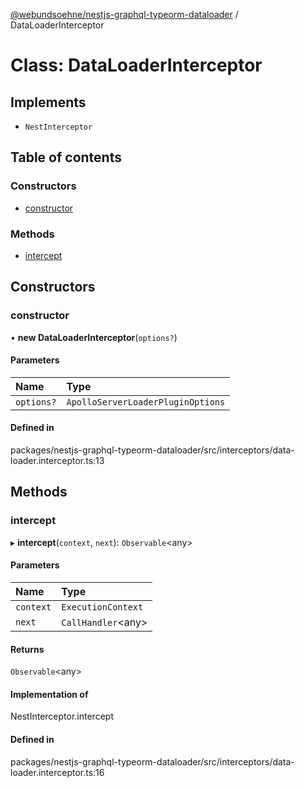 [@webundsoehne/nestjs-graphql-typeorm-dataloader](../README.md) / DataLoaderInterceptor

# Class: DataLoaderInterceptor

## Implements

- `NestInterceptor`

## Table of contents

### Constructors

- [constructor](dataloaderinterceptor.md#constructor)

### Methods

- [intercept](dataloaderinterceptor.md#intercept)

## Constructors

### constructor

• **new DataLoaderInterceptor**(`options?`)

#### Parameters

| Name | Type |
| :------ | :------ |
| `options?` | `ApolloServerLoaderPluginOptions` |

#### Defined in

packages/nestjs-graphql-typeorm-dataloader/src/interceptors/data-loader.interceptor.ts:13

## Methods

### intercept

▸ **intercept**(`context`, `next`): `Observable`<any\>

#### Parameters

| Name | Type |
| :------ | :------ |
| `context` | `ExecutionContext` |
| `next` | `CallHandler`<any\> |

#### Returns

`Observable`<any\>

#### Implementation of

NestInterceptor.intercept

#### Defined in

packages/nestjs-graphql-typeorm-dataloader/src/interceptors/data-loader.interceptor.ts:16
